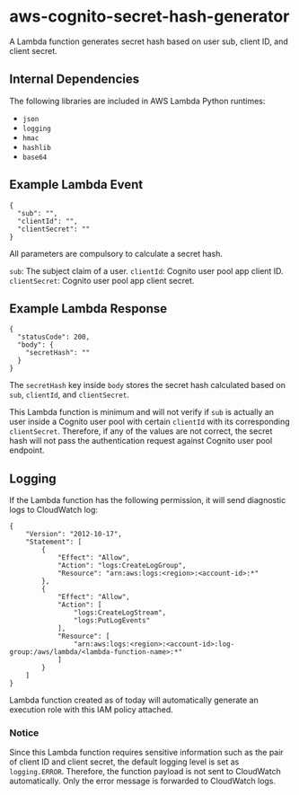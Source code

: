 # aws-cognito-secret-hash-generator
A Lambda function generates secret hash based on user sub, client ID, and client secret.

## Internal Dependencies

The following libraries are included in AWS Lambda Python runtimes:

- `json`
- `logging`
- `hmac`
- `hashlib`
- `base64`

## Example Lambda Event

```
{
  "sub": "",
  "clientId": "",
  "clientSecret": ""
}
```

All parameters are compulsory to calculate a secret hash.

`sub`: The subject claim of a user.
`clientId`: Cognito user pool app client ID.
`clientSecret`: Cognito user pool app client secret.

## Example Lambda Response

```
{
  "statusCode": 200,
  "body": {
    "secretHash": ""
  }
}
```

The `secretHash` key inside `body` stores the secret hash calculated based on `sub`, `clientId`, and `clientSecret`.

This Lambda function is minimum and will not verify if `sub` is actually an user inside a Cognito user pool with certain `clientId` with its corresponding `clientSecret`. Therefore, if any of the values are not correct, the secret hash will not pass the authentication request against Cognito user pool endpoint.

## Logging

If the Lambda function has the following permission, it will send diagnostic logs to CloudWatch log:

```
{
    "Version": "2012-10-17",
    "Statement": [
        {
            "Effect": "Allow",
            "Action": "logs:CreateLogGroup",
            "Resource": "arn:aws:logs:<region>:<account-id>:*"
        },
        {
            "Effect": "Allow",
            "Action": [
                "logs:CreateLogStream",
                "logs:PutLogEvents"
            ],
            "Resource": [
                "arn:aws:logs:<region>:<account-id>:log-group:/aws/lambda/<lambda-function-name>:*"
            ]
        }
    ]
}
```

Lambda function created as of today will automatically generate an execution role with this IAM policy attached.

### Notice

Since this Lambda function requires sensitive information such as the pair of client ID and client secret, the default logging level is set as `logging.ERROR`. Therefore, the function payload is not sent to CloudWatch automatically. Only the error message is forwarded to CloudWatch logs.